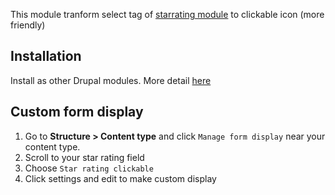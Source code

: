 This module tranform select tag of [starrating module](https://www.drupal.org/project/starrating) to clickable icon (more friendly)

## Installation

Install as other Drupal modules. More detail [here](https://www.drupal.org/docs/8/extending-drupal-8/installing-drupal-8-modules)

## Custom form display

1. Go to __Structure > Content type__ and click `Manage form display` near your content type.
2. Scroll to your star rating field
3. Choose `Star rating clickable`
4. Click settings and edit to make custom display
